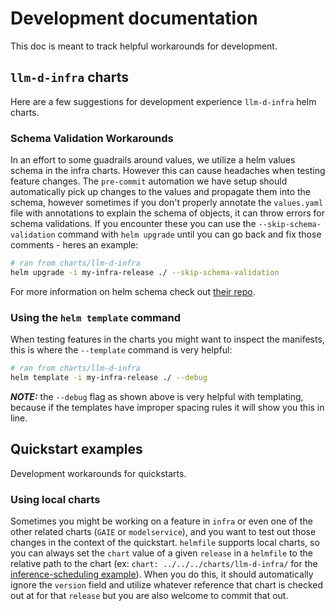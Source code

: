 # Development documentation

This doc is meant to track helpful workarounds for development.

## `llm-d-infra` charts

Here are a few suggestions for development experience `llm-d-infra` helm charts.

### Schema Validation Workarounds

In an effort to some guadrails around values, we utilize a helm values schema in the infra charts. However this can cause headaches when testing feature changes. The `pre-commit` automation we have setup should automatically pick up changes to the values and propagate them into the schema, however sometimes if you don't properly annotate the `values.yaml` file with annotations to explain the schema of objects, it can throw errors for schema validations. If you encounter these you can use the `--skip-schema-validation` command with `helm upgrade` until you can go back and fix those comments - heres an example:

```bash
# ran from charts/llm-d-infra
helm upgrade -i my-infra-release ./ --skip-schema-validation
```

For more information on helm schema check out [their repo](https://github.com/dadav/helm-schema/).

### Using the `helm template` command

When testing features in the charts you might want to inspect the manifests, this is where the `--template` command is very helpful:

```bash
# ran from charts/llm-d-infra
helm template -i my-infra-release ./ --debug
```

**_NOTE:_** the `--debug` flag as shown above is very helpful with templating, because if the templates have improper spacing rules it will show you this in line.

## Quickstart examples

Development workarounds for quickstarts.

### Using local charts

Sometimes you might be working on a feature in `infra` or even one of the other related charts (`GAIE` or `modelservice`), and you want to test out those changes in the context of the quickstart. `helmfile` supports local charts, so you can always set the `chart` value of a given `release` in a `helmfile` to the relative path to the chart (ex: `chart: ../../../charts/llm-d-infra/` for the [inference-scheduling example](../examples/inference-scheduling/helmfile.yaml.gotmpl#L30)). When you do this, it should automatically ignore the `version` field and utilize whatever reference that chart is checked out at for that `release` but you are also welcome to commit that out.
